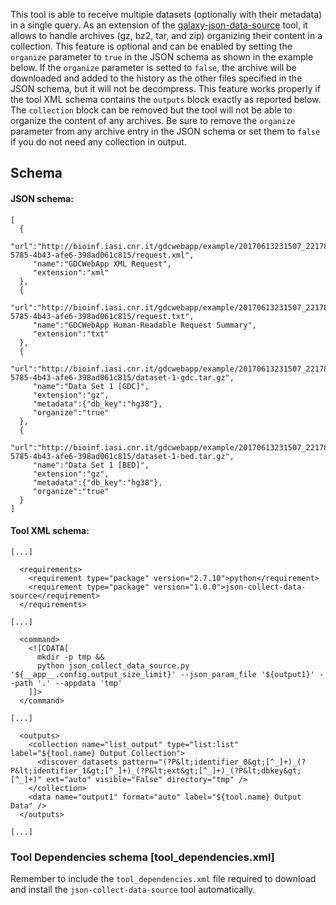 This tool is able to receive multiple datasets (optionally with their metadata) in a single query. As an extension of the [galaxy-json-data-source](https://github.com/mdshw5/galaxy-json-data-source) tool, it allows to handle archives (gz, bz2, tar, and zip) organizing their content in a collection. This feature is optional and can be enabled by setting the ```organize``` parameter to ```true``` in the JSON schema as shown in the example below. If the ```organize``` parameter is setted to ```false```, the archive will be downloaded and added to the history as the other files specified in the JSON schema, but it will not be decompress. This feature works properly if the tool XML schema contains the ```outputs``` block exactly as reported below. The ```collection``` block can be removed but the tool will not be able to organize the content of any archives. Be sure to remove the ```organize``` parameter from any archive entry in the JSON schema or set them to ```false``` if you do not need any collection in output.

## Schema

#### JSON schema:

```
[ 
  {
     "url":"http://bioinf.iasi.cnr.it/gdcwebapp/example/20170613231507_2217801a-5785-4b43-afe6-398ad061c815/request.xml",
     "name":"GDCWebApp XML Request",
     "extension":"xml"
  },
  {
     "url":"http://bioinf.iasi.cnr.it/gdcwebapp/example/20170613231507_2217801a-5785-4b43-afe6-398ad061c815/request.txt",
     "name":"GDCWebApp Human-Readable Request Summary",
     "extension":"txt"
  },
  {
     "url":"http://bioinf.iasi.cnr.it/gdcwebapp/example/20170613231507_2217801a-5785-4b43-afe6-398ad061c815/dataset-1-gdc.tar.gz",
     "name":"Data Set 1 [GDC]",
     "extension":"gz",
     "metadata":{"db_key":"hg38"},
     "organize":"true"
  },
  {
     "url":"http://bioinf.iasi.cnr.it/gdcwebapp/example/20170613231507_2217801a-5785-4b43-afe6-398ad061c815/dataset-1-bed.tar.gz",
     "name":"Data Set 1 [BED]",
     "extension":"gz",
     "metadata":{"db_key":"hg38"},
     "organize":"true"
  }
]
```

#### Tool XML schema:

```
[...]

  <requirements>
    <requirement type="package" version="2.7.10">python</requirement>
    <requirement type="package" version="1.0.0">json-collect-data-source</requirement>
  </requirements>

[...]

  <command>
    <![CDATA[
      mkdir -p tmp && 
      python json_collect_data_source.py '${__app__.config.output_size_limit}' --json_param_file '${output1}' --path '.' --appdata 'tmp'
    ]]>
  </command>

[...]

  <outputs>
    <collection name="list_output" type="list:list" label="${tool.name} Output Collection">
      <discover_datasets pattern="(?P&lt;identifier_0&gt;[^_]+)_(?P&lt;identifier_1&gt;[^_]+)_(?P&lt;ext&gt;[^_]+)_(?P&lt;dbkey&gt;[^_]+)" ext="auto" visible="False" directory="tmp" />
    </collection>
    <data name="output1" format="auto" label="${tool.name} Output Data" />
  </outputs>

[...]
```

### Tool Dependencies schema [tool_dependencies.xml]

Remember to include the ```tool_dependencies.xml``` file required to download and install the ```json-collect-data-source``` tool automatically.
